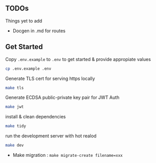 ## TODOs

Things yet to add

-   Docgen in .md for routes

## Get Started

Copy `.env.example` to `.env` to get started & provide appropiate values

```sh
cp .env.example .env
```

Generate TLS cert for serving https locally

```sh
make tls
```

Generate ECDSA public-private key pair for JWT Auth

```sh
make jwt
```

install & clean dependencies

```sh
make tidy
```

run the development server with hot realod

```sh
make dev
```

-   Make migration : `make migrate-create filename=xxx`
